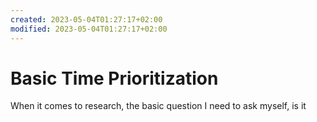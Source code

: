 ```yaml
---
created: 2023-05-04T01:27:17+02:00
modified: 2023-05-04T01:27:17+02:00
---
```


# Basic Time Prioritization

When it comes to research, the basic question I need to ask myself, is it
